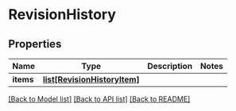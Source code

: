 # RevisionHistory

## Properties
Name | Type | Description | Notes
------------ | ------------- | ------------- | -------------
**items** | [**list[RevisionHistoryItem]**](RevisionHistoryItem.md) |  | 

[[Back to Model list]](../README.md#documentation-for-models) [[Back to API list]](../README.md#documentation-for-api-endpoints) [[Back to README]](../README.md)

